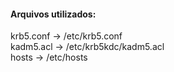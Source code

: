 #### Arquivos utilizados:

krb5.conf			->  /etc/krb5.conf  
kadm5.acl			->  /etc/krb5kdc/kadm5.acl  
hosts				-> /etc/hosts